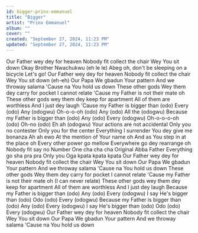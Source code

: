 ```yaml
---
id: bigger-prinx-emmanuel
title: "Bigger"
artist: "Prinx Emmanuel"
album: ""
cover: ""
created: "September 27, 2024, 11:23 PM"
updated: "September 27, 2024, 11:23 PM"
---
```


Our Father wey dey for heaven
Nobody fit collect the chair
Wey You sit down
Okay
Brother Nwachukwu (eh le le)
Abeg oh, don't be sleeping on a bicycle
Let's go!
Our Father wey dey for heaven
Nobody fit collect the chair
Wey You sit down (eh-eh)
Our Papa
We gbadun Your pattern
And we throway salama
'Cause na You hold us down
These other gods
Wey them dey carry for pocket
I cannot relate
'Cause my Father is not their mate oh
These other gods wey them dey keep for apartment
All of them are worthless
And I just dey laugh
'Cause my Father is bigger than (odo)
Every (odo)
Any (odogwu)
Oh-o-o-oh (odo)
Any (odo)
All the (odogwu)
Because my Father is bigger than (odo)
Any (odo)
Every (odogwu)
Oh-o-o-o-oh (odo)
Oh-no (odo)
Eh ah (odogwu)
Your actions are not accidental
Only you no contester
Only you for the center
Everything I surrender
You dey give me bonanza
Ah ah ewo
At the mention of Your name oh
And as You step in at the place oh
Every other power go mellow
Everywhere go dey rearrange oh
Nobody fit say no
Number One cha cha cha
Original Abba Father
Everything go sha pra pra
Only you Oga kpata kpata kpata
Our Father wey dey for heaven
Nobody fit collect the chair
Wey You sit down
Our Papa
We gbadun Your pattern
And we throway salama
'Cause na You hold us down
These other gods
Wey them dey carry for pocket
I cannot relate
'Cause my Father is not their mate oh (I can never relate)
These other gods wey them dey keep for apartment
All of them are worthless
And I just dey laugh
Because my Father is bigger than (odo)
Any (odo)
Every (odogwu)
I say He's bigger than (odo)
Odo (odo)
Every (odogwu)
Because my Father is bigger than (odo)
Any (odo)
Every (odogwu)
I say He's bigger than (odo)
Odo (odo)
Every (odogwu)
Our Father wey dey for heaven
Nobody fit collect the chair
Wey You sit down
Our Papa
We gbadun Your pattern
And we throway salama
'Cause na You hold us down
